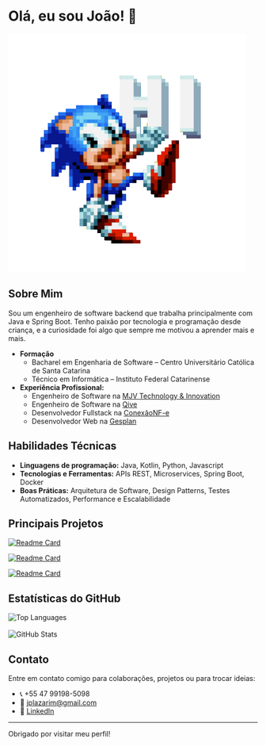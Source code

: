 # Olá, eu sou João! 👋
![sonic hi](https://github.com/Tekislla/Tekislla/blob/main/sonic%20hi.gif)

## Sobre Mim
Sou um engenheiro de software backend que trabalha principalmente com Java e Spring Boot. Tenho paixão por tecnologia e programação desde criança, e a curiosidade foi algo que sempre me motivou a aprender mais e mais.

- **Formação**  
  - Bacharel em Engenharia de Software – Centro Universitário Católica de Santa Catarina  
  - Técnico em Informática – Instituto Federal Catarinense
- **Experiência Profissional:**
  - Engenheiro de Software na [MJV Technology & Innovation](https://www.mjvinnovation.com/pt-br)
  - Engenheiro de Software na [Qive](https://qive.com.br)
  - Desenvolvedor Fullstack na [ConexãoNF-e](https://cloud.conexaonfe.com.br)
  - Desenvolvedor Web na [Gesplan](https://www.gesplan.com.br)

## Habilidades Técnicas
- **Linguagens de programação:** Java, Kotlin, Python, Javascript 
- **Tecnologias e Ferramentas:** APIs REST, Microservices, Spring Boot, Docker  
- **Boas Práticas:** Arquitetura de Software, Design Patterns, Testes Automatizados, Performance e Escalabilidade

## Principais Projetos
<div>
  
  [![Readme Card](https://github-readme-stats.vercel.app/api/pin/?username=tekislla&theme=tokyonight&repo=legalflow)](https://github.com/Tekislla/legalflow)

  [![Readme Card](https://github-readme-stats.vercel.app/api/pin/?username=tekislla&theme=tokyonight&repo=salario-certo)](https://github.com/Tekislla/salario-certo)
  
  [![Readme Card](https://github-readme-stats.vercel.app/api/pin/?username=tekislla&theme=tokyonight&repo=taskmanager)](https://github.com/Tekislla/taskmanager)
  
</div>

## Estatísticas do GitHub
<div>
  
  <img src="https://github-readme-stats.vercel.app/api/top-langs/?username=tekislla&layout=compact&theme=tokyonight&custom_title=Linguagens%20Mais%20Utilizadas&exclude_repo=personal-sandbox,faculdade-sandbox,tecnico-sandbox,plantinha-iot" alt="Top Languages"/>
  
  <br />
  <br />
  
  <img src="https://github-readme-stats.vercel.app/api?username=tekislla&show_icons=true&theme=tokyonight&hide_rank=true&custom_title=Estatísticas%20de%20João" alt="GitHub Stats"/>
  
</div>

## Contato
Entre em contato comigo para colaborações, projetos ou para trocar ideias:
- 📞 +55 47 99198-5098  
- 📧 jplazarim@gmail.com  
- 🔗 [LinkedIn](https://www.linkedin.com/in/joão-pedro-lazarim-de-souza-819a4320a/)

---

Obrigado por visitar meu perfil!

